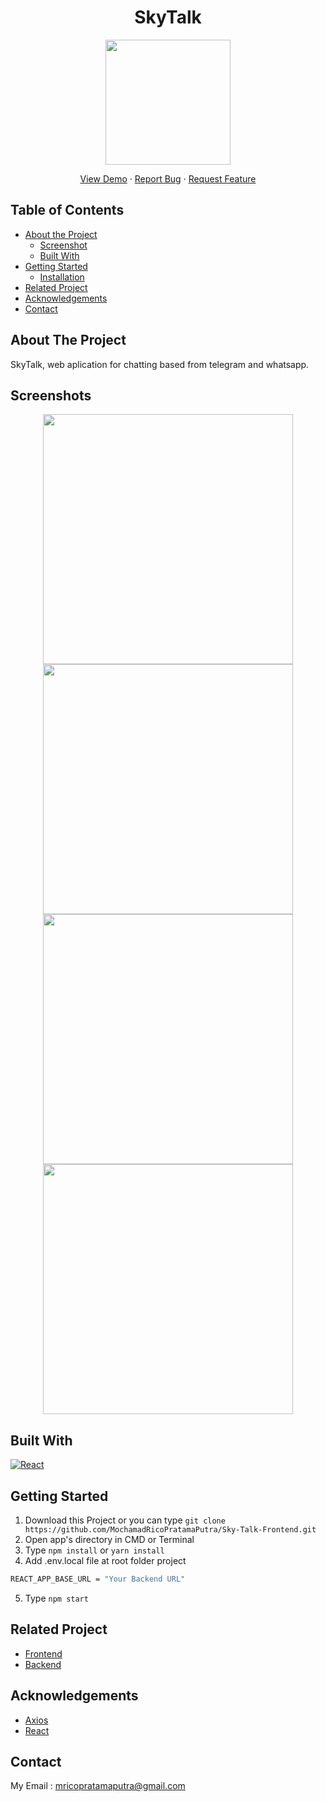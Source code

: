 <h1 align='center'>SkyTalk</h1>
<p align="center">
  <image align="center" width="200" src='./src/assets/logo.png' />
  </p>
  <p align="center">
    <a href="https://skytalk.vercel.app/">View Demo</a>
    ·
    <a href="https://github.com/MochamadRicoPratamaPutra/Sky-Talk-Frontend/issues">Report Bug</a>
    ·
    <a href="https://github.com/MochamadRicoPratamaPutra/Sky-Talk-Frontend/pulls">Request Feature</a>
  </p>

<!-- TABLE OF CONTENTS -->
## Table of Contents

* [About the Project](#about-the-project)
  * [Screenshot](#screenshots)
  * [Built With](#built-with)
* [Getting Started](#getting-started)
  * [Installation](#installation)
* [Related Project](#related-project-backend)
* [Acknowledgements](#acknowledgements)
* [Contact](#contact)

<!-- ABOUT THE PROJECT -->
## About The Project

SkyTalk, web aplication for chatting based from telegram and whatsapp.

## Screenshots
<p align="center">
  <image src='https://i.imgur.com/b6s84pN.png' width=400px/>
  <image src='https://i.imgur.com/i2SOD4E.png' width=400px/>
  <image src='https://i.imgur.com/HClkFEB.png' width=400px/>
  <image src='https://i.imgur.com/iAfKBiE.png' width=400px/>
</p>

## Built With

[![React](https://img.shields.io/badge/React-11.1.2-blue)](https://reactjs.org/)

<!-- GETTING STARTED -->

## Getting Started

1. Download this Project or you can type `git clone https://github.com/MochamadRicoPratamaPutra/Sky-Talk-Frontend.git`
2. Open app's directory in CMD or Terminal
3. Type `npm install` or `yarn install`
4. Add .env.local file at root folder project

```sh
REACT_APP_BASE_URL = "Your Backend URL"
```

5. Type `npm start`

<!-- RELATED PROJECT -->

## Related Project

- [Frontend](https://github.com/MochamadRicoPratamaPutra/Sky-Talk-Frontend)
- [Backend](https://github.com/MochamadRicoPratamaPutra/Sky-Talk-Backend)

<!-- ACKNOWLEDGEMENTS -->
## Acknowledgements

- [Axios](https://www.npmjs.com/package/axios)
- [React](https://reactjs.org/)

<!-- CONTACT -->
## Contact

My Email : mricopratamaputra@gmail.com
